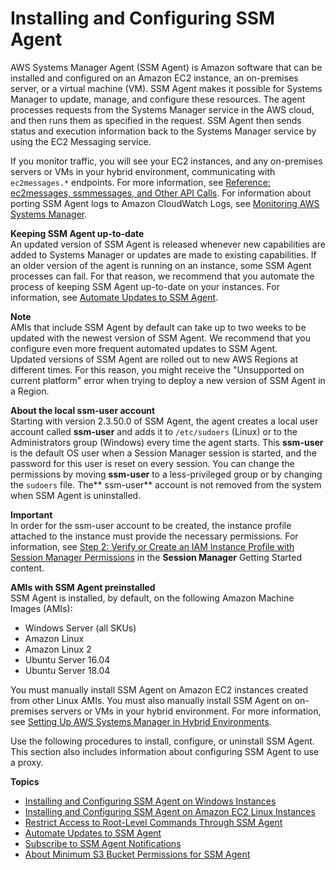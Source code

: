 # Installing and Configuring SSM Agent<a name="ssm-agent"></a>

AWS Systems Manager Agent \(SSM Agent\) is Amazon software that can be installed and configured on an Amazon EC2 instance, an on\-premises server, or a virtual machine \(VM\)\. SSM Agent makes it possible for Systems Manager to update, manage, and configure these resources\. The agent processes requests from the Systems Manager service in the AWS cloud, and then runs them as specified in the request\. SSM Agent then sends status and execution information back to the Systems Manager service by using the EC2 Messaging service\. 

If you monitor traffic, you will see your EC2 instances, and any on\-premises servers or VMs in your hybrid environment, communicating with `ec2messages.*` endpoints\. For more information, see [Reference: ec2messages, ssmmessages, and Other API Calls](systems-manager-setting-up-messageAPIs.md)\. For information about porting SSM Agent logs to Amazon CloudWatch Logs, see [Monitoring AWS Systems Manager](monitoring.md)\.

**Keeping SSM Agent up\-to\-date**  
An updated version of SSM Agent is released whenever new capabilities are added to Systems Manager or updates are made to existing capabilities\. If an older version of the agent is running on an instance, some SSM Agent processes can fail\. For that reason, we recommend that you automate the process of keeping SSM Agent up\-to\-date on your instances\. For information, see [Automate Updates to SSM Agent](ssm-agent-automatic-updates.md)\.

**Note**  
AMIs that include SSM Agent by default can take up to two weeks to be updated with the newest version of SSM Agent\. We recommend that you configure even more frequent automated updates to SSM Agent\.  
Updated versions of SSM Agent are rolled out to new AWS Regions at different times\. For this reason, you might receive the "Unsupported on current platform" error when trying to deploy a new version of SSM Agent in a Region\.

**About the local ssm\-user account**  
Starting with version 2\.3\.50\.0 of SSM Agent, the agent creates a local user account called **ssm\-user** and adds it to `/etc/sudoers` \(Linux\) or to the Administrators group \(Windows\) every time the agent starts\. This **ssm\-user** is the default OS user when a Session Manager session is started, and the password for this user is reset on every session\. You can change the permissions by moving **ssm\-user** to a less\-privileged group or by changing the `sudoers` file\. The** ssm\-user** account is not removed from the system when SSM Agent is uninstalled\.

**Important**  
In order for the ssm\-user account to be created, the instance profile attached to the instance must provide the necessary permissions\. For information, see [Step 2: Verify or Create an IAM Instance Profile with Session Manager Permissions](session-manager-getting-started-instance-profile.md) in the **Session Manager** Getting Started content\.

**AMIs with SSM Agent preinstalled**  
SSM Agent is installed, by default, on the following Amazon Machine Images \(AMIs\):
+ Windows Server \(all SKUs\)
+ Amazon Linux
+ Amazon Linux 2
+ Ubuntu Server 16\.04
+ Ubuntu Server 18\.04

You must manually install SSM Agent on Amazon EC2 instances created from other Linux AMIs\. You must also manually install SSM Agent on on\-premises servers or VMs in your hybrid environment\. For more information, see [Setting Up AWS Systems Manager in Hybrid Environments](systems-manager-managedinstances.md)\.

Use the following procedures to install, configure, or uninstall SSM Agent\. This section also includes information about configuring SSM Agent to use a proxy\.

**Topics**
+ [Installing and Configuring SSM Agent on Windows Instances](sysman-install-ssm-win.md)
+ [Installing and Configuring SSM Agent on Amazon EC2 Linux Instances](sysman-install-ssm-agent.md)
+ [Restrict Access to Root\-Level Commands Through SSM Agent](ssm-agent-restrict-root-level-commands.md)
+ [Automate Updates to SSM Agent](ssm-agent-automatic-updates.md)
+ [Subscribe to SSM Agent Notifications](ssm-agent-subscribe-notifications.md)
+ [About Minimum S3 Bucket Permissions for SSM Agent](ssm-agent-minimum-s3-permissions.md)